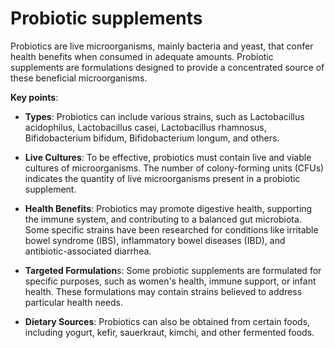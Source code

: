# Probiotic supplements

Probiotics are live microorganisms, mainly bacteria and yeast, that confer health benefits when consumed in adequate amounts. Probiotic supplements are formulations designed to provide a concentrated source of these beneficial microorganisms.

**Key points**:

* **Types**: Probiotics can include various strains, such as Lactobacillus acidophilus, Lactobacillus casei, Lactobacillus rhamnosus, Bifidobacterium bifidum, Bifidobacterium longum, and others.

* **Live Cultures**: To be effective, probiotics must contain live and viable cultures of microorganisms. The number of colony-forming units (CFUs) indicates the quantity of live microorganisms present in a probiotic supplement.

* **Health Benefits**: Probiotics may promote digestive health, supporting the immune system, and contributing to a balanced gut microbiota. Some specific strains have been researched for conditions like irritable bowel syndrome (IBS), inflammatory bowel diseases (IBD), and antibiotic-associated diarrhea.

* **Targeted Formulation**s: Some probiotic supplements are formulated for specific purposes, such as women's health, immune support, or infant health. These formulations may contain strains believed to address particular health needs.

* **Dietary Sources**: Probiotics can also be obtained from certain foods, including yogurt, kefir, sauerkraut, kimchi, and other fermented foods.